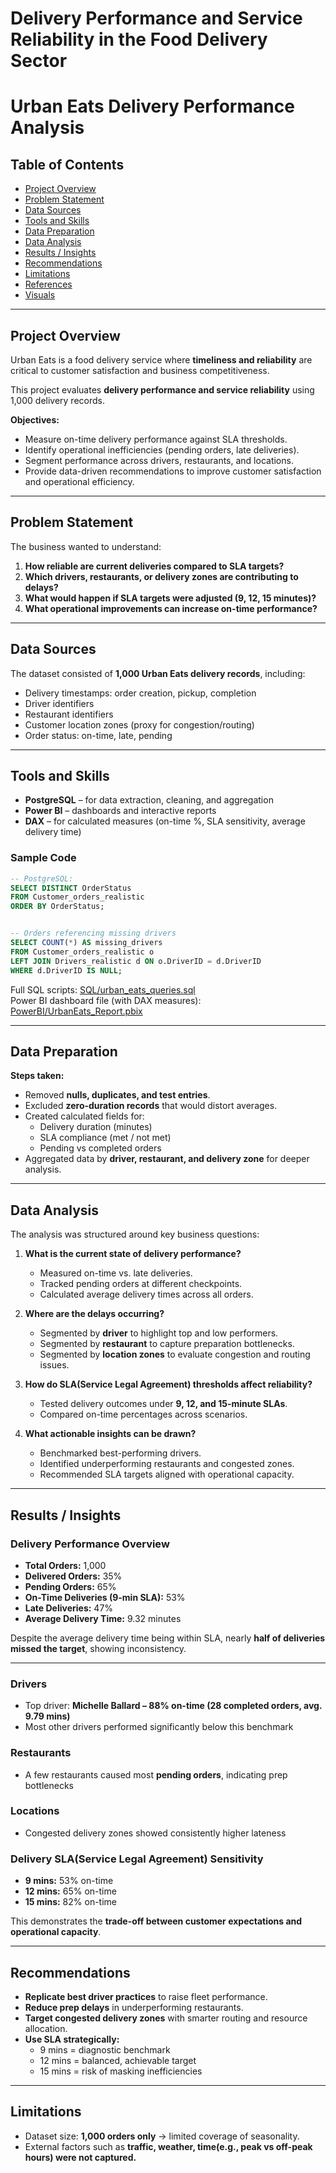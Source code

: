 # Delivery Performance and Service Reliability in the Food Delivery Sector
# Urban Eats Delivery Performance Analysis

## Table of Contents
- [Project Overview](#project-overview)
- [Problem Statement](#problem-statement)
- [Data Sources](#data-sources)
- [Tools and Skills](#tools-and-skills)
- [Data Preparation](#data-preparation)
- [Data Analysis](#data-analysis)
- [Results / Insights](#results--insights)
- [Recommendations](#recommendations)
- [Limitations](#limitations)
- [References](#references)
- [Visuals](#visuals)

---

## Project Overview
Urban Eats is a food delivery service where **timeliness and reliability** are critical to customer satisfaction and business competitiveness.  

This project evaluates **delivery performance and service reliability** using 1,000 delivery records.  

**Objectives:**
- Measure on-time delivery performance against SLA thresholds.  
- Identify operational inefficiencies (pending orders, late deliveries).  
- Segment performance across drivers, restaurants, and locations.  
- Provide data-driven recommendations to improve customer satisfaction and operational efficiency.  

---

## Problem Statement
The business wanted to understand:  
1. **How reliable are current deliveries compared to SLA targets?**  
2. **Which drivers, restaurants, or delivery zones are contributing to delays?**  
3. **What would happen if SLA targets were adjusted (9, 12, 15 minutes)?**  
4. **What operational improvements can increase on-time performance?**  

---

## Data Sources
The dataset consisted of **1,000 Urban Eats delivery records**, including:  
- Delivery timestamps: order creation, pickup, completion  
- Driver identifiers  
- Restaurant identifiers  
- Customer location zones (proxy for congestion/routing)  
- Order status: on-time, late, pending  

---

## Tools and Skills
- **PostgreSQL** – for data extraction, cleaning, and aggregation  
- **Power BI** – dashboards and interactive reports  
- **DAX** – for calculated measures (on-time %, SLA sensitivity, average delivery time)  

### Sample Code

```sql
-- PostgreSQL:
SELECT DISTINCT OrderStatus
FROM Customer_orders_realistic
ORDER BY OrderStatus;


-- Orders referencing missing drivers
SELECT COUNT(*) AS missing_drivers
FROM Customer_orders_realistic o
LEFT JOIN Drivers_realistic d ON o.DriverID = d.DriverID
WHERE d.DriverID IS NULL;

```
 Full SQL scripts: [SQL/urban_eats_queries.sql](SQL/urban_eats_queries.sql)  
 Power BI dashboard file (with DAX measures): [PowerBI/UrbanEats_Report.pbix](PowerBI/UrbanEats_Report.pbix)  

---

## Data Preparation
**Steps taken:**
- Removed **nulls, duplicates, and test entries**.  
- Excluded **zero-duration records** that would distort averages.  
- Created calculated fields for:  
  - Delivery duration (minutes)  
  - SLA compliance (met / not met)  
  - Pending vs completed orders  
- Aggregated data by **driver, restaurant, and delivery zone** for deeper analysis.  

---

## Data Analysis
The analysis was structured around key business questions:

1. **What is the current state of delivery performance?**  
   - Measured on-time vs. late deliveries.  
   - Tracked pending orders at different checkpoints.  
   - Calculated average delivery times across all orders.  

2. **Where are the delays occurring?**  
   - Segmented by **driver** to highlight top and low performers.  
   - Segmented by **restaurant** to capture preparation bottlenecks.  
   - Segmented by **location zones** to evaluate congestion and routing issues.  

3. **How do SLA(Service Legal Agreement) thresholds affect reliability?**  
   - Tested delivery outcomes under **9, 12, and 15-minute SLAs**.  
   - Compared on-time percentages across scenarios.  

4. **What actionable insights can be drawn?**  
   - Benchmarked best-performing drivers.  
   - Identified underperforming restaurants and congested zones.  
   - Recommended SLA targets aligned with operational capacity.  

---

## Results / Insights

### Delivery Performance Overview
- **Total Orders:** 1,000  
- **Delivered Orders:** 35%  
- **Pending Orders:** 65%  
- **On-Time Deliveries (9-min SLA):** 53%  
- **Late Deliveries:** 47%  
- **Average Delivery Time:** 9.32 minutes  

Despite the average delivery time being within SLA, nearly **half of deliveries missed the target**, showing inconsistency.  

---

### Drivers
- Top driver: **Michelle Ballard – 88% on-time (28 completed orders, avg. 9.79 mins)**  
- Most other drivers performed significantly below this benchmark  

### Restaurants
- A few restaurants caused most **pending orders**, indicating prep bottlenecks  

### Locations
- Congested delivery zones showed consistently higher lateness  

### Delivery SLA(Service Legal Agreement) Sensitivity
- **9 mins:** 53% on-time  
- **12 mins:** 65% on-time  
- **15 mins:** 82% on-time  

This demonstrates the **trade-off between customer expectations and operational capacity**.  

---

## Recommendations
- **Replicate best driver practices** to raise fleet performance.  
- **Reduce prep delays** in underperforming restaurants.  
- **Target congested delivery zones** with smarter routing and resource allocation.  
- **Use SLA strategically:**  
  - 9 mins = diagnostic benchmark  
  - 12 mins = balanced, achievable target  
  - 15 mins = risk of masking inefficiencies  

---

## Limitations
- Dataset size: **1,000 orders only** → limited coverage of seasonality.  
- External factors such as **traffic, weather, time(e.g., peak vs off-peak hours) were not captured.**

